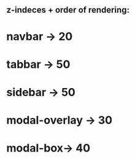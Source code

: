 ## z-indeces + order of rendering: 

# navbar -> 20
# tabbar -> 50
# sidebar -> 50
# modal-overlay -> 30
# modal-box-> 40


